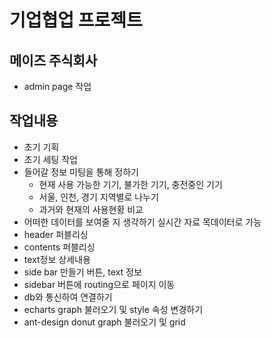 # 기업협업 프로젝트

## 메이즈 주식회사
- admin page 작업
## 작업내용
- 초기 기획
- 초기 세팅 작업
- 들어갈 정보 미팅을 통해 정하기
    - 현재 사용 가능한 기기, 불가한 기기, 충전중인 기기
    - 서울, 인천, 경기 지역별로 나누기
    - 과거와 현재의 사용현황 비교
- 어떠한 데이터를 보여줄 지 생각하기 실시간 자료 목데이터로 가능
- header 퍼블리싱
- contents 퍼블리싱
- text정보 상세내용
- side bar 만들기 버튼, text 정보
- sidebar 버튼에 routing으로 페이지 이동
- db와 통신하여 연결하기
- echarts graph 불러오기 및 style 속성 변경하기
- ant-design donut graph 불러오기 및 grid

